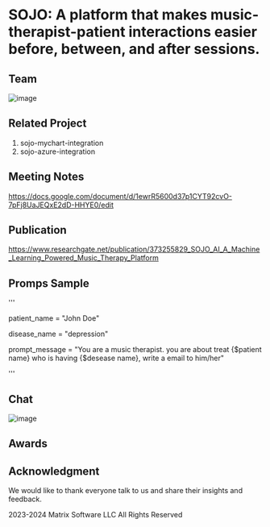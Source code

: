 # SOJO: A platform that makes music-therapist-patient interactions easier before, between, and after sessions.

## Team

![image](https://github.com/chenyuan99/Music-Therapy-API/assets/25518100/3ca6646b-eee8-474e-a574-dd530d344190)

## Related Project

1. sojo-mychart-integration
2. sojo-azure-integration


## Meeting Notes

https://docs.google.com/document/d/1ewrR5600d37p1CYT92cvO-7pFj8UaJEQxE2dD-HHYE0/edit

## Publication

https://www.researchgate.net/publication/373255829_SOJO_AI_A_Machine_Learning_Powered_Music_Therapy_Platform

## Promps Sample

'''

patient_name = "John Doe"

disease_name = "depression"

prompt_message = "You are a music therapist. you are about treat {$patient name} who is having {$desease name}, write a email to him/her"



'''
## Chat

![image](https://github.com/chenyuan99/Music-Therapy-API/assets/25518100/13143a27-531f-4a0c-a7c8-188cdd194545)

## Awards



## Acknowledgment

We would like to thank everyone talk to us and share their insights and feedback.

2023-2024 Matrix Software LLC All Rights Reserved
